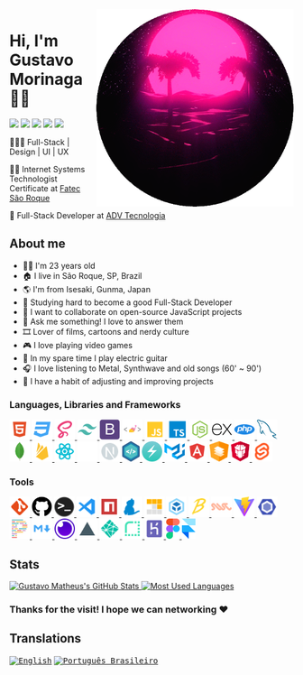 <!-- markdownlint-disable MD014 -->
<!-- markdownlint-disable MD026 -->
<!-- markdownlint-disable MD033 -->
<!-- markdownlint-disable MD041 -->

<img align="right" width="350" height="350" src="./img/synth-circle.webp">

# Hi, I'm Gustavo Morinaga 🤟🏼

[<img width="447" src="https://img.shields.io/badge/%E2%A0%80%E2%A0%80%E2%A0%80%E2%A0%80%E2%A0%80%E2%A0%80%E2%A0%80%E2%A0%80%E2%A0%80%E2%A0%80%E2%A0%80%E2%A0%80%E2%A0%80%E2%A0%80%E2%A0%80%E2%A0%80%E2%A0%80%E2%A0%80💻_visit_website_%E2%A0%80%E2%A0%80%E2%A0%80%E2%A0%80%E2%A0%80%E2%A0%80%E2%A0%80%E2%A0%80%E2%A0%80%E2%A0%80%E2%A0%80%E2%A0%80%E2%A0%80%E2%A0%80%E2%A0%80%E2%A0%80%E2%A0%80%E2%A0%80-100F10.svg?style=for-the-badge&logoColor=white">](https://gustavomorinaga.dev)
[<img src="https://img.shields.io/badge/linkedin-%230077B5.svg?&style=for-the-badge&logo=linkedin&logoColor=white" />](https://www.linkedin.com/in/gustavomorinaga)
[<img src="https://img.shields.io/badge/instagram-%23E4405F.svg?&style=for-the-badge&logo=instagram&logoColor=white">](https://www.instagram.com/gustavomorinaga)
[<img src="https://img.shields.io/badge/facebook-%231877F2.svg?&style=for-the-badge&logo=facebook&logoColor=white">](https://www.facebook.com/gustavomorinaga)
[<img src="https://img.shields.io/badge/gmail-D14836.svg?style=for-the-badge&logo=gmail&logoColor=white">](mailto:me@gustavomorinaga.dev)

👨🏻‍💻 Full-Stack | Design | UI | UX

👨‍🎓 Internet Systems Technologist Certificate at [Fatec São Roque](https://www.fatecsaoroque.edu.br)

💼 Full-Stack Developer at [ADV Tecnologia](https://www.advtecnologia.com.br)

## About me

- 🧑🏻 I'm 23 years old
- 🏠 I live in São Roque, SP, Brazil
- 🌎 I'm from Isesaki, Gunma, Japan
- 🌱 Studying hard to become a good Full-Stack Developer
- 👯 I want to collaborate on open-source JavaScript projects
- 💬 Ask me something! I love to answer them
- 🎞️ Lover of films, cartoons and nerdy culture
- 🎮 I love playing video games
- 🎸 In my spare time I play electric guitar
- 🎧 I love listening to Metal, Synthwave and old songs (60' ~ 90')
- 💎 I have a habit of adjusting and improving projects

### Languages, Libraries and Frameworks

<div>
 <a href="https://developer.mozilla.org/pt-BR/docs/Web/HTML">
  <img height="36" title="HTML" src="./icons/html.svg">
 </a>
 <a href="https://developer.mozilla.org/pt-BR/docs/Web/CSS">
  <img height="36" title="CSS" src="./icons/css.svg">
 </a>
 <a href="https://sass-lang.com">
  <img height="36" title="Sass" src="./icons/sass.svg">
 </a>
 <a href="https://tailwindcss.com">
  <img height="36" title="Tailwind CSS" src="./icons/tailwindcss.svg">
 </a>
 <a href="https://getbootstrap.com">
  <img height="36" title="Bootstrap" src="./icons/bootstrap-plain.svg">
 </a>
 <a href="https://styled-components.com">
  <img height="36" title="styled-components" src="./icons/styled-components.png">
 </a>
 <a href="https://developer.mozilla.org/pt-BR/docs/Web/JavaScript">
  <img height="36" title="JavaScript" src="./icons/javascript.svg">
 </a>
 <a href="https://www.typescriptlang.org">
  <img height="36" title="TypeScript" src="./icons/typescript.svg">
 </a>
 <a href="https://nodejs.org">
  <img height="36" title="Node.js" src="./icons/nodejs.svg">
 </a>
 <a href="https://expressjs.com">
  <img height="36" title="Express" src="./icons/express-original.svg">
 </a>
 <a href="https://www.php.net">
  <img height="36" title="PHP" src="./icons/php.svg">
 </a>
 <a href="https://www.mysql.com">
  <img height="36" title="MySQL" src="./icons/mysql-original.svg">
 </a>
 <a href="https://www.mongodb.com">
  <img height="36" title="MongoDB" src="./icons/mongodb-original.svg">
 </a>
 <a href="https://firebase.google.com">
  <img height="36" title="Firebase" src="./icons/firebase.svg">
 </a>
 <a href="https://reactjs.org">
  <img height="36" title="React" src="./icons/react.svg">
 </a>
 <a href="https://expo.io">
  <img height="36" title="Expo" src="./icons/expo.png">
 </a>
 <a href="https://nextjs.org">
  <img height="36" title="Next.js" src="./icons/next.svg">
 </a>
 <a href="https://nativebase.io">
  <img height="36" title="NativeBase" src="./icons/native-base.svg">
 </a>
 <a href="https://chakra-ui.com">
  <img height="36" title="Chakra-UI" src="./icons/chakra-ui.svg">
 </a>
 <a href="https://mui.com">
  <img height="36" title="Material UI" src="./icons/mui.svg">
 </a>
 <a href="https://angular.io">
  <img height="36" title="Angular" src="./icons/angular.svg">
 </a>
 <a href="https://material.angular.io">
  <img height="36" title="Angular Material" src="./icons/angular-material.svg">
 </a>
 <a href="https://www.primefaces.org/primeng">
  <img height="36" title="PrimeNG" src="./icons/primeng.svg">
 </a>
 <a href="https://kit.svelte.dev">
  <img height="36" title="SvelteKit" src="./icons/svelte.svg">
 </a>
</div>

### Tools

<div>
 <a href="https://git-scm.com">
   <img height="36" title="Git" src="./icons/git.svg">
 </a>
 <a href="https://github.com">
   <img height="36" title="GitHub" src="./icons/github.svg">
 </a>
 <a href="https://docs.microsoft.com/pt-br/windows/terminal">
  <img height="36" title="Terminal" src="./icons/terminal.png">
 </a>
 <a href="https://code.visualstudio.com">
   <img height="36" title="Visual Studio Code" src="./icons/vscode.svg">
 </a>
 <a href="https://www.npmjs.com">
   <img height="36" title="npm" src="./icons/npm.svg">
 </a>
 <a href="https://yarnpkg.com">
   <img height="36" title="Yarn" src="./icons/yarn.svg">
 </a>
 <a href="https://pnpm.io">
   <img height="36" title="pnpm" src="./icons/pnpm.svg">
 </a>
 <a href="https://webpack.js.org">
   <img height="36" title="Webpack" src="./icons/webpack.svg">
 </a>
 <a href="https://babeljs.io">
   <img height="36" title="Babel" src="./icons/babel.svg">
 </a>
 <a href="https://swc.rs">
   <img height="36" title="SWC" src="./icons/swc.svg">
 </a>
 <a href="https://vitejs.dev">
   <img height="36" title="Vite" src="./icons/vite.svg">
 </a>
 <a href="https://eslint.org">
   <img height="36" title="ESLint" src="./icons/eslint.svg">
 </a>
 <a href="https://prettier.io">
   <img height="36" title="Prettier" src="./icons/prettier.svg">
 </a>
 <a href="https://www.markdownguide.org">
   <img height="36" title="Markdown" src="./icons/markdown.svg">
 </a>
 <a href="https://insomnia.rest">
   <img height="36" title="Insomnia" src="./icons/insomnia.png">
 </a>
 <a href="https://vercel.com">
   <img height="36" title="Vercel" src="./icons/vercel_light.svg">
 </a>
 <a href="https://www.netlify.com/">
   <img height="36" title="Netlify" src="./icons/netlify.svg">
 </a>
 <a href="https://render.com">
   <img height="36" title="Render" src="./icons/render.svg">
 </a>
 <a href="https://heroku.com">
   <img height="36" title="Heroku" src="./icons/heroku.svg">
 </a>
 <a href="https://figma.com">
   <img height="36" title="Figma" src="./icons/figma.svg">
 </a>
 <a href="https://framer.com">
   <img height="36" title="Framer" src="./icons/framer.png">
 </a>
</div>

## Stats

<a href="https://github.com/anuraghazra/github-readme-stats" title="GitHub Stats">
  <img width="450px" src="https://github-readme-stats.vercel.app/api?username=gustavomorinaga&hide=issues&theme=radical&show_icons=true&count_private=true&include_all_commits=true&line_height=24.5&hide_border=true" alt="Gustavo Matheus's GitHub Stats" />
</a>
<a href="https://github.com/anuraghazra/github-readme-stats" title="Most Used Languages">
  <img width="290px" src="https://github-readme-stats.vercel.app/api/top-langs/?username=gustavomorinaga&layout=compact&theme=radical&hide_border=true"
 alt="Most Used Languages" />
</a>

### Thanks for the visit! I hope we can networking ❤️

## Translations

<kbd>[<img title="English" alt="English" src="https://flagicons.lipis.dev/flags/4x3/us.svg" width="22">](./README.md)</kbd>
<kbd>[<img title="Português Brasileiro" alt="Português Brasileiro" src="https://flagicons.lipis.dev/flags/4x3/br.svg" width="22">](./translations/README.pt-BR.md)</kbd>
